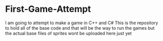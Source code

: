 # First-Game-Attempt
I am going to attempt to make a game in C++ and C#
This is the repository to hold all of the base code and that will be the way to run the games but the actual base files of sprites wont be uploaded here just yet
